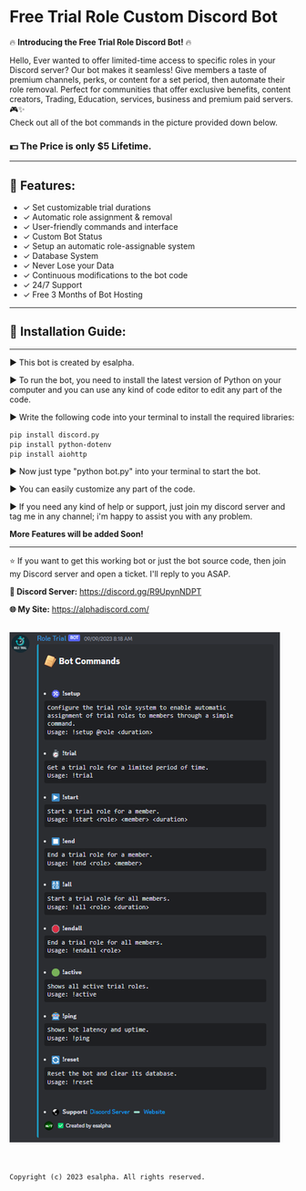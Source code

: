 # Free Trial Role Custom Discord Bot


🔥 **Introducing the Free Trial Role Discord Bot!** 🔥

Hello, Ever wanted to offer limited-time access to specific roles in your Discord server? 
Our bot makes it seamless! Give members a taste of premium channels, perks, or content for a set period, then automate their role removal. 
Perfect for communities that offer exclusive benefits, content creators, Trading, Education, services, business and premium paid servers. 🎮✨<br>
Check out all of the bot commands in the picture provided down below.

### 💵 The Price is only $5 Lifetime. 

---
##  👾 Features:

- ✓ Set customizable trial durations
- ✓ Automatic role assignment & removal
- ✓ User-friendly commands and interface
- ✓ Custom Bot Status
- ✓ Setup an automatic role-assignable system
- ✓ Database System
- ✓ Never Lose your Data
- ✓ Continuous modifications to the bot code
- ✓ 24/7 Support
-  ✓ Free 3 Months of Bot Hosting


---

##  📃  Installation Guide: 

---

▶️ This bot is created by esalpha.

▶️ To run the bot, you need to install the latest version of Python on your computer and you can use any kind of code editor to edit any part of the code.

▶️ Write the following code into your terminal to install the required libraries:

```bash
pip install discord.py
pip install python-dotenv
pip install aiohttp
```

▶️ Now just type "python bot.py" into your terminal to start the bot.

▶️ You can easily customize any part of the code.

▶️ If you need any kind of help or support, just join my discord server and tag me in any channel; i'm happy to assist you with any problem.

**More Features will be added Soon!**

---


⭐ If you want to get this working bot or just the bot source code, then join my Discord server and open a ticket. I'll reply to you ASAP.

**📌 Discord Server:**  https://discord.gg/R9UpynNDPT

**🌐 My Site:**  https://alphadiscord.com/
<br> </br>

![Commands](/cmd.png)

<br> </br>
```Copyright (c) 2023 esalpha. All rights reserved.```
